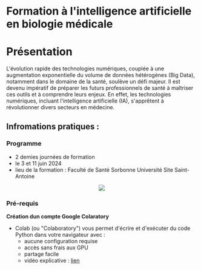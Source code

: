 # Formation à l'intelligence artificielle en biologie médicale

# Présentation
L'évolution rapide des technologies numériques, couplée à une augmentation exponentielle du volume de données hétérogènes (Big Data), notamment dans le domaine de la santé, soulève un défi majeur. Il est devenu impératif de préparer les futurs professionnels de santé à maîtriser ces outils et à comprendre leurs enjeux. En effet, les technologies numériques, incluant l'intelligence artificielle (IA), s'apprêtent à révolutionner divers secteurs en médecine.

## Infromations pratiques :

### Programme
- 2 demies journées de formation 
- le 3 et 11 juin 2024
- lieu de la formation : Faculté de Santé Sorbonne Université Site Saint-Antoine

<p align="center">
  <img src="Images/lieuSU">
</p>

### Pré-requis
**Création dun compte Google Colaratory**

 - Colab (ou "Colaboratory") vous permet d'écrire et d'exécuter du code Python dans votre navigateur avec :
    - aucune configuration requise
    - accès sans frais aux GPU
    - partage facile
    - vidéo explicative : [lien](https://www.youtube.com/watch?v=inN8seMm7UI)


